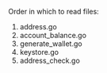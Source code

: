 Order in which to read files:

1.  address.go
2.  account_balance.go
3.  generate_wallet.go
4.  keystore.go
5.  address_check.go
